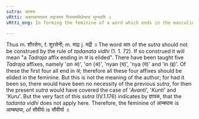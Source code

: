 ```yaml
---
sutra: अतश्च
vRtti: अकारप्रत्ययस्य तद्राजस्य स्त्रियामभिधेयायां लुग्भवति ॥
vRtti_eng: In forming the feminine of a word which ends in the masculine in the _Tadraja_ affix अ, the affix is _luk_ elided_.

---
```

Thus m. शौरसेनः, f. शूरसेनी;  m. माद्रः j. मद्री ॥ The word अतः of the _sutra_ should not be construed by the rule of _tadanata_ _vidhi_ (1. 1. 72). If so construed it will mean "a _Tadraja_ affix ending in अ is elided". There have been taught five _Tadraja_ affixes, namely '_an_ अ)', '_an_ (अ)', 'nyan (य)', 'nya (य)' and 'in (इ)'. Of these the first four all end in अ; therefore all these four affixes should be elided in the feminine. But this is not the meaning of the author; for had it been so, there would have been no necessity of the previous _sutra_, for then the present _sutra_ would have covered the case of '_Avanti_', '_Kunti_' and '_Kuru_'. But the very fact of this _sutra_ (IV.1.176) indicates by ज्ञापक, that the _tadanta_ _vidhi_ does not apply here. Therefore, the feminine of आम्बष्ठ्यः is आम्बष्ठ्या, of सौवीर्यः is सौवीर्या ॥